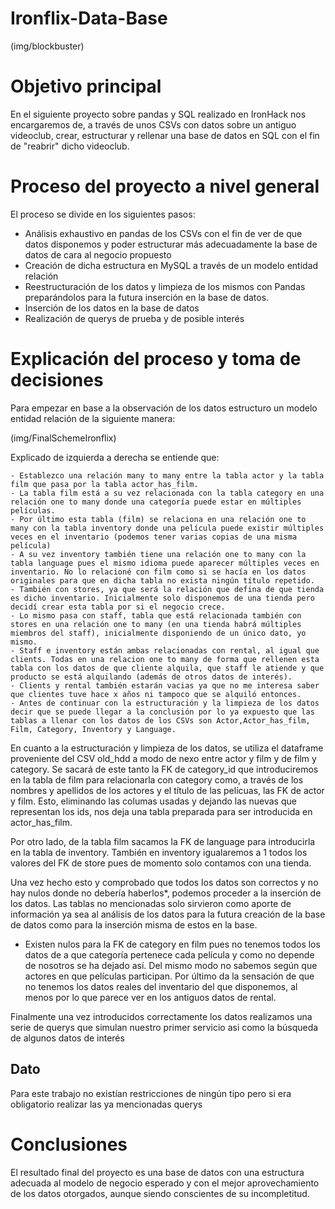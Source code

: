 # Ironflix-Data-Base

(img/blockbuster)


# Objetivo principal

En el siguiente proyecto sobre pandas y SQL realizado en IronHack nos encargaremos de, a través de unos CSVs con datos sobre un antiguo videoclub, crear, estructurar y rellenar una base de datos en SQL con el fin de "reabrir" dicho videoclub.

# Proceso del proyecto a nivel general

El proceso se divide en los siguientes pasos:

- Análisis exhaustivo en pandas de los CSVs con el fin de ver de que datos disponemos y poder estructurar más adecuadamente la base de datos de cara al negocio propuesto
- Creación de dicha estructura en MySQL a través de un modelo entidad relación
- Reestructuración de los datos y limpieza de los mismos con Pandas preparándolos para la futura inserción en la base de datos. 
- Inserción de los datos en la base de datos
- Realización de querys de prueba y de posible interés

# Explicación del proceso y toma de decisiones

Para empezar en base a la observación de los datos estructuro un modelo entidad relación de la siguiente manera:

(img/FinalSchemeIronflix)

Explicado de izquierda a derecha se entiende que:
    
    - Establezco una relación many to many entre la tabla actor y la tabla film que pasa por la tabla actor_has_film.
    - La tabla film está a su vez relacionada con la tabla category en una relación one to many donde una categoría puede estar en múltiples películas.
    - Por último esta tabla (film) se relaciona en una relación one to many con la tabla inventory donde una película puede existir múltiples veces en el inventario (podemos tener varias copias de una misma película)
    - A su vez inventory también tiene una relación one to many con la tabla language pues el mismo idioma puede aparecer múltiples veces en inventario. No lo relacioné con film como si se hacía en los datos originales para que en dicha tabla no exista ningún título repetido. 
    - También con stores, ya que será la relación que defina de que tienda es dicho inventario. Inicialmente solo disponemos de una tienda pero decidí crear esta tabla por si el negocio crece.
    - Lo mismo pasa con staff, tabla que está relacionada también con stores en una relación one to many (en una tienda habrá múltiples miembros del staff), inicialmente disponiendo de un único dato, yo mismo.
    - Staff e inventory están ambas relacionadas con rental, al igual que clients. Todas en una relacion one to many de forma que rellenen esta tabla con los datos de que cliente alquila, que staff le atiende y que producto se está alquilando (además de otros datos de interés).
    - Clients y rental también estarán vacias ya que no me interesa saber que clientes tuve hace x años ni tampoco que se alquiló entonces.
    - Antes de continuar con la estructuración y la limpieza de los datos decir que se puede llegar a la conclusión por lo ya expuesto que las tablas a llenar con los datos de los CSVs son Actor,Actor_has_film, Film, Category, Inventory y Language.

En cuanto a la estructuración y limpieza de los datos, se utiliza el dataframe proveniente del CSV old_hdd a modo de nexo entre actor y film y de film y category. Se sacará de este tanto la FK de category_id que introduciremos en la tabla de film para relacionarla con category como, a través de los nombres y apellidos de los actores y el título de las pelícuas, las FK de actor y film. Esto, eliminando las columas usadas y dejando las nuevas que representan los ids, nos deja una tabla preparada para ser introducida en actor_has_film.

Por otro lado, de la tabla film sacamos la FK de language para introducirla en la tabla de inventory. También en inventory igualaremos a 1 todos los valores del FK de store pues de momento solo contamos con una tienda. 

Una vez hecho esto y comprobado que todos los datos son correctos y no hay nulos donde no debería haberlos*, podemos proceder a la inserción de los datos. Las tablas no mencionadas solo sirvieron como aporte de información ya sea al análisis de los datos para la futura creación de la base de datos como para la inserción misma de estos en la base.

* Existen nulos para la FK de category en film pues no tenemos todos los datos de a que categoría pertenece cada película y como no depende de nosotros se ha dejado así. Del mismo modo no sabemos según que actores en que películas participan. Por último da la sensación de que no tenemos los datos reales del inventario del que disponemos, al menos por lo que parece ver en los antiguos datos de rental.

Finalmente una vez introducidos correctamente los datos realizamos una serie de querys que simulan nuestro primer servicio asi como la búsqueda de algunos datos de interés

 
## Dato

Para este trabajo no existían restricciones de ningún tipo pero si era obligatorio realizar las ya  mencionadas querys

# Conclusiones

El resultado final del proyecto es una base de datos con una estructura adecuada al modelo de negocio esperado y con el mejor aprovechamiento de los datos otorgados, aunque siendo conscientes de su incompletitud.
